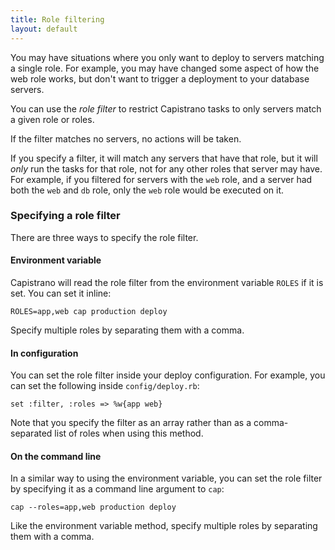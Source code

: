 ```yaml
---
title: Role filtering
layout: default
---
```


You may have situations where you only want to deploy to servers matching
a single role. For example, you may have changed some aspect of how the web
role works, but don't want to trigger a deployment to your database servers.

You can use the *role filter* to restrict Capistrano tasks to only servers
match a given role or roles.

If the filter matches no servers, no actions will be taken.

If you specify a filter, it will match any servers that have that role, but 
it will _only_ run the tasks for that role, not for any other roles that
server may have. For example, if you filtered for servers with the `web` role,
and a server had both the `web` and `db` role, only the `web` role would
be executed on it.

### Specifying a role filter

There are three ways to specify the role filter.

#### Environment variable

Capistrano will read the role filter from the environment variable `ROLES`
if it is set. You can set it inline:

    ROLES=app,web cap production deploy

Specify multiple roles by separating them with a comma.

#### In configuration

You can set the role filter inside your deploy configuration. For example,
you can set the following inside `config/deploy.rb`:

    set :filter, :roles => %w{app web}

Note that you specify the filter as an array rather than as a comma-separated
list of roles when using this method.

#### On the command line

In a similar way to using the environment variable, you can set the role
filter by specifying it as a command line argument to `cap`:

    cap --roles=app,web production deploy

Like the environment variable method, specify multiple roles by separating them
with a comma.